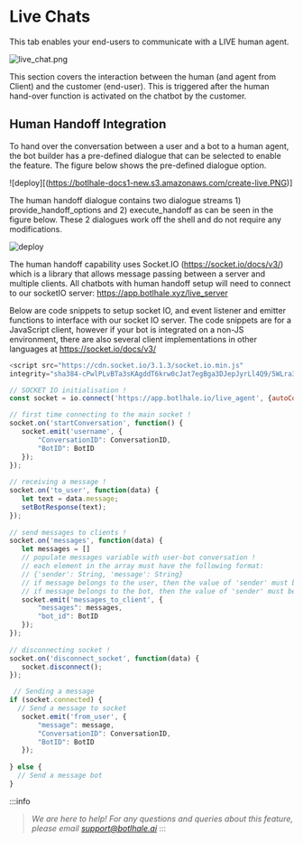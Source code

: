 # Live Chats 

This tab enables your end-users to communicate with a LIVE human agent.

![live_chat.png](https://stoplight.io/api/v1/projects/cHJqOjU4NzU5/images/Qa56xllEezc)


This section covers the interaction between the human (and agent from Client) and the customer (end-user). This is triggered after the human hand-over function is activated on the chatbot by the customer.




## Human Handoff Integration
To hand over the conversation between a user and a bot to a human agent, the bot builder has a pre-defined dialogue that can be selected to enable the feature. The figure below shows the pre-defined dialogue option.

![deploy][(https://botlhale-docs1-new.s3.amazonaws.com/create-live.PNG)]

The human handoff dialogue contains two dialogue streams 1) provide_handoff_options and 2) execute_handoff as can be seen in the figure below. These 2 dialogues work off the shell and do not require any modifications. 

![deploy](https://botlhale-docs.s3.amazonaws.com/create-live-show.PNG)

The human handoff capability uses Socket.IO (https://socket.io/docs/v3/) which is a library that allows message passing between a server and multiple clients. All chatbots with human handoff setup will need to connect to our socketIO server: https://app.botlhale.xyz/live_server

Below are code snippets to setup socket IO, and event listener and emitter functions to interface with our socket IO server. The code snippets are for a JavaScript client, however if your bot is integrated on a non-JS environment, there are also several client implementations in other languages at https://socket.io/docs/v3/

```js
<script src="https://cdn.socket.io/3.1.3/socket.io.min.js" 
integrity="sha384-cPwlPLvBTa3sKAgddT6krw0cJat7egBga3DJepJyrLl4Q9/5WLra3rrnMcyTyOnh" crossorigin="anonymous"></script>

// SOCKET IO initialisation !
const socket = io.connect('https://app.botlhale.io/live_agent', {autoConnect: false});

// first time connecting to the main socket !
socket.on('startConversation', function() {
   socket.emit('username', {
       "ConversationID": ConversationID,
       "BotID": BotID
   });
});
 
// receiving a message !
socket.on('to_user', function(data) {
   let text = data.message;
   setBotResponse(text);
});
 
// send messages to clients !
socket.on('messages', function(data) {
   let messages = []
   // populate messages variable with user-bot conversation !
   // each element in the array must have the following format:
   // {'sender': String, 'message': String}
   // if message belongs to the user, then the value of 'sender' must be 'user'
   // if message belongs to the bot, then the value of 'sender' must be 'bot'
   socket.emit('messages_to_client', {
       "messages": messages,
       "bot_id": BotID
   });
});
 
// disconnecting socket !
socket.on('disconnect_socket', function(data) {
   socket.disconnect();
});

 // Sending a message
if (socket.connected) {
  // Send a message to socket 
   socket.emit('from_user', {
       "message": message,
       "ConversationID": ConversationID,
       "BotID": BotID
   });
 
} else {
  // Send a message bot
}

```


:::info
> *We are here to help! For any questions and queries about this feature, please email support@botlhale.ai*
:::


